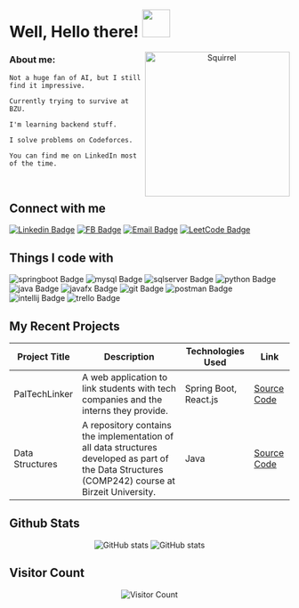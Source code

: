 <h1>Well, Hello there!  <img src="https://github.com/user-attachments/assets/c3d62d43-60a6-4d74-95c4-8eaaacb34f08" width="50px"></h1>

<a target="_blank" align="center">
    <img align="right" height="260" width="260" alt="Squirrel" src="https://github.com/user-attachments/assets/51e7ec85-36ba-4054-8c44-d18ab059b353">
</a>

### About me:

    Not a huge fan of AI, but I still find it impressive.
    
    Currently trying to survive at BZU.
    
    I'm learning backend stuff.
    
    I solve problems on Codeforces.
    
    You can find me on LinkedIn most of the time.

<br>

## Connect with me
[![Linkedin Badge](https://img.shields.io/badge/LINKEDIN-0077B5?style=for-the-badge&logo=linkedin)](https://www.linkedin.com/in/mays-al-reem-hroub/)
[![FB Badge](https://img.shields.io/badge/FACEBOOK-1877F2?style=for-the-badge&logo=facebook)](https://www.facebook.com/alreem.mays.4)
[![Email Badge](https://img.shields.io/badge/EMAIL-wheat?style=for-the-badge&logo=gmail)](hroubmays@gmail.com)
[![LeetCode Badge](https://img.shields.io/badge/LEETCODE-black?style=for-the-badge&logo=leetcode)](https://leetcode.com/u/Mays_Alreem/)
<!-- [![Datacamp Badge](https://img.shields.io/badge/%20%20DataCamp-03EF62?style=for-the-badge&logo=datacamp&logoColor=white)](https://www.datacamp.com/portfolio/reemays)
[![Discord Badge](https://img.shields.io/badge/DISCORD-7289DA?style=for-the-badge&logo=discord)](https://discord.com/users/866886726055100469) -->


## Things I code with
![springboot Badge](https://img.shields.io/badge/Spring_Boot-6DB33F?style=for-the-badge&logo=spring%20boot&logoColor=white)
![mysql Badge](https://img.shields.io/badge/MySQL-4479A1?style=for-the-badge&logo=mysql&logoColor=white)
![sqlserver Badge](https://img.shields.io/badge/SQLServer-4169E1?style=for-the-badge)
![python Badge](https://img.shields.io/badge/Python-3776AB?style=for-the-badge&logo=python&logoColor=white)
![java Badge](https://img.shields.io/badge/Java-007396?style=for-the-badge&logo=oracle&logoColor=white)
![javafx Badge](https://img.shields.io/badge/JavaFX-041E42?style=for-the-badge&logo=oracle&logoColor=white)
![git Badge](https://img.shields.io/badge/Git-F05032?style=for-the-badge&logo=git&logoColor=white)
![postman Badge](https://img.shields.io/badge/Postman-FF6C37?style=for-the-badge&logo=postman&logoColor=white)
![intellij Badge](https://img.shields.io/badge/%20%20IntelliJ-black?style=for-the-badge&logo=intellijidea&logoColor=white)
![trello Badge](https://img.shields.io/badge/Trello-0052CC?style=for-the-badge&logo=trello&logoColor=white)

<!-- ![spring Badge](https://img.shields.io/badge/Spring-green?style=flat-square&logo=spring&color=white) -->
<!-- ![junit Badge](https://img.shields.io/badge/JUnit-25A162?style=for-the-badge&logo=junit5&logoColor=white) -->

## My Recent Projects

| Project Title    | Description                                         | Technologies Used             | Link                                  |
|-------------------|-----------------------------------------------------|-------------------------------|---------------------------------------|
| PalTechLinker | A web application to link students with tech companies and the interns they provide. | Spring Boot, React.js | [Source Code](https://github.com/Lojain-Abdalrazaq/GSG-MRDT-Training-Project-PalTechLinker) |
| Data Structures   | A repository contains the implementation of all data structures developed as part of the Data Structures (COMP242) course at Birzeit University. | Java | [Source Code](https://github.com/MaysHroub/data-structures) |



## Github Stats
<p align="center">
    <img src="https://github-readme-stats.vercel.app/api?username=MaysHroub&show_icons=true&theme=gotham" alt="GitHub stats">
    <img src="https://streak-stats.demolab.com?user=MaysHroub&theme=gotham&card_width=470" alt="GitHub stats">
</p>

<!--![Anurag's GitHub stats](https://github-readme-stats.vercel.app/api?username=MaysHroub&show_icons=true&theme=gotham)
[![GitHub Streak](https://streak-stats.demolab.com?user=MaysHroub&theme=gotham&card_width=470)](https://git.io/streak-stats)-->


## Visitor Count
<p align="center">
    <img src="https://profile-counter.glitch.me/MaysHroub/count.svg" alt="Visitor Count">
</p>






